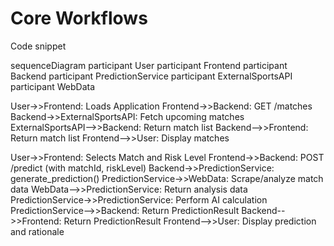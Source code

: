 # Core Workflows

Code snippet

sequenceDiagram
 participant User
 participant Frontend
 participant Backend
 participant PredictionService
 participant ExternalSportsAPI
 participant WebData


 User->>Frontend: Loads Application
 Frontend->>Backend: GET /matches
 Backend->>ExternalSportsAPI: Fetch upcoming matches
 ExternalSportsAPI-->>Backend: Return match list
 Backend-->>Frontend: Return match list
 Frontend-->>User: Display matches


 User->>Frontend: Selects Match and Risk Level
 Frontend->>Backend: POST /predict (with matchId, riskLevel)
 Backend->>PredictionService: generate_prediction()
 PredictionService->>WebData: Scrape/analyze match data
 WebData-->>PredictionService: Return analysis data
 PredictionService->>PredictionService: Perform AI calculation
 PredictionService-->>Backend: Return PredictionResult
 Backend-->>Frontend: Return PredictionResult
 Frontend-->>User: Display prediction and rationale